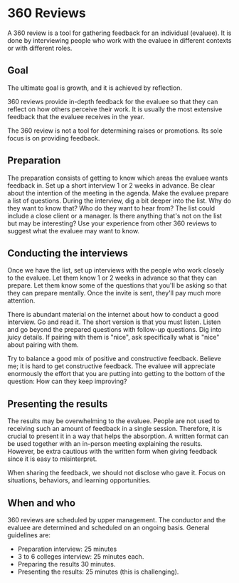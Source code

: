 # 360 Reviews

 A 360 review is a tool for gathering feedback for an individual (evaluee). It is done by interviewing people who work with the evaluee in different contexts or with different roles.

## Goal

The ultimate goal is growth, and it is achieved by reflection.

360 reviews provide in-depth feedback for the evaluee so that they can reflect on how others perceive their work. It is usually the most extensive feedback that the evaluee receives in the year.

The 360 review is not a tool for determining raises or promotions. Its sole focus is on providing feedback.

## Preparation

The preparation consists of getting to know which areas the evaluee wants feedback in.
Set up a short interview 1 or 2 weeks in advance. Be clear about the intention of the meeting in the agenda. Make the evaluee prepare a list of questions. During the interview, dig a bit deeper into the list. Why do they want to know that? Who do they want to hear from? The list could include a close client or a manager. Is there anything that's not on the list but may be interesting? Use your experience from other 360 reviews to suggest what the evaluee may want to know.


## Conducting the interviews

Once we have the list, set up interviews with the people who work closely to the evaluee. Let them know 1 or 2 weeks in advance so that they can prepare. Let them know some of the questions that you'll be asking so that they can prepare mentally. Once the invite is sent, they'll pay much more attention.

There is abundant material on the internet about how to conduct a good interview. Go and read it. The short version is that you must listen. Listen and go beyond the prepared questions with follow-up questions. Dig into juicy details. If pairing with them is "nice", ask specifically what is "nice" about pairing with them.

Try to balance a good mix of positive and constructive feedback. Believe me; it is hard to get constructive feedback. The evaluee will appreciate enormously the effort that you are putting into getting to the bottom of the question: How can they keep improving?

## Presenting the results

The results may be overwhelming to the evaluee. People are not used to receiving such an amount of feedback in a single session. Therefore, it is crucial to present it in a way that helps the absorption. A written format can be used together with an in-person meeting explaining the results. However, be extra cautious with the written form when giving feedback since it is easy to misinterpret.

When sharing the feedback, we should not disclose who gave it. Focus on situations, behaviors, and learning opportunities.
## When and who

360 reviews are scheduled by upper management. The conductor and the evaluee are determined and scheduled on an ongoing basis.
General guidelines are:

- Preparation interview: 25 minutes
- 3 to 6 colleges interview: 25 minutes each.
- Preparing the results 30 minutes.
- Presenting the results: 25 minutes (this is challenging).
